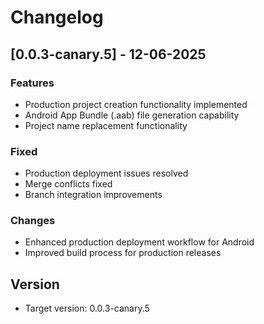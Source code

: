 # Changelog


## [0.0.3-canary.5] - 12-06-2025

### Features
- Production project creation functionality implemented
- Android App Bundle (.aab) file generation capability
- Project name replacement functionality

### Fixed
- Production deployment issues resolved
- Merge conflicts fixed
- Branch integration improvements

### Changes
- Enhanced production deployment workflow for Android
- Improved build process for production releases
## Version
- Target version: 0.0.3-canary.5
